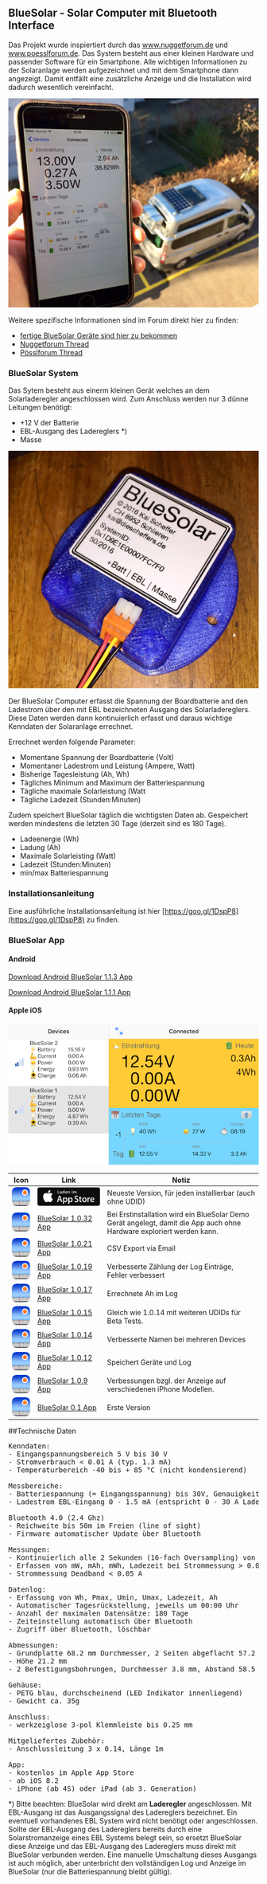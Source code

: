 ## BlueSolar - Solar Computer mit Bluetooth Interface

Das Projekt wurde inspiertiert durch das www.nuggetforum.de und www.poesslforum.de. Das System besteht aus einer kleinen Hardware und passender Software für ein Smartphone. Alle wichtigen Informationen zu der Solaranlage werden aufgezeichnet und mit dem Smartphone dann angezeigt. Damit entfällt eine zusätzliche Anzeige und die Installation wird dadurch wesentlich vereinfacht.

![Bild](FullSizeRender-4.jpg)

Weitere spezifische Informationen sind im Forum direkt hier zu finden:

* [fertige BlueSolar Geräte sind hier zu bekommen](https://www.blue-battery.com)
* [Nuggetforum Thread](https://www.nuggetforum.de/forum/2-allgemeines/78722-solarcomputer-mit-bluetooth-im-eigenbau)
* [Pösslforum Thread](https://poesslforum.de/forum/elektrik/2705-solarcomputer-mit-bluetooth-im-eigenbau?start=30#34903)


### BlueSolar System

Das Sytem besteht aus einerm kleinen Gerät welches an dem Solarladeregler angeschlossen wird. Zum Anschluss werden nur 3 dünne Leitungen benötigt:

* +12 V der Batterie
* EBL-Ausgang des Ladereglers \*)
* Masse 

![Bild](FullSizeRender.jpg)

Der BlueSolar Computer erfasst die Spannung der Boardbatterie and den Ladestrom über den mit EBL bezeichneten Ausgang des Solarladereglers. Diese Daten werden dann kontinuierlich erfasst und daraus wichtige Kenndaten der Solaranlage errechnet.

Errechnet werden folgende Parameter:

* Momentane Spannung der Boardbatterie (Volt)
* Momentaner Ladestrom und Leistung (Ampere, Watt)
* Bisherige Tagesleistung (Ah, Wh)
* Tägliches Minimum and Maximum der Batteriespannung
* Tägliche maximale Solarleistung (Watt
* Tägliche Ladezeit (Stunden:Minuten)

Zudem speichert BlueSolar täglich die wichtigsten Daten ab. Gespeichert werden mindestens die letzten 30 Tage (derzeit sind es 180 Tage).
 * Ladeenergie (Wh)
 * Ladung (Ah)
 * Maximale Solarleisting (Watt)
 * Ladezeit (Stunden:Minuten)
 * min/max Batteriespannung

### Installationsanleitung

Eine ausführliche Installationsanleitung ist hier [https://goo.gl/1DspP8](https://goo.gl/1DspP8) zu finden.

### BlueSolar App

#### Android

<a href="https://github.com/kscheff/BlueSolar/releases/download/Android-1.1.3/BlueSolar-1.1.3.apk">Download Android BlueSolar 1.1.3 App<a>

<a href="https://github.com/kscheff/BlueSolar/releases/download/Android-1.1.1/BlueSolar-1.1.1.apk">Download Android BlueSolar 1.1.1 App<a>


#### Apple iOS

![iOS App](master_detail_small.png)

| Icon | Link | Notiz |
| --- | --- | --- |
| ![Icon](Icon.png) | [![AppStore](Download_on_the_App_Store_Badge_DE_Source_135x40.png)](https://itunes.apple.com/ch/app/bluesolar/id1187455180?mt=8) | Neueste Version, für jeden installierbar (auch ohne UDID) |
| ![Icon](Icon.png) | <a href="itms-services://?action=download-manifest&url=https://github.com/kscheff/BlueSolar/releases/download/1.0.32/manifest.plist">BlueSolar 1.0.32 App</a> | Bei Erstinstallation wird ein BlueSolar Demo Gerät angelegt, damit die App auch ohne Hardware exploriert werden kann. |
| ![Icon](Icon.png) | <a href="itms-services://?action=download-manifest&url=https://github.com/kscheff/BlueSolar/releases/download/1.0.21/manifest.plist">BlueSolar 1.0.21 App</a> | CSV Export via Email |
| ![Icon](Icon.png) | <a href="itms-services://?action=download-manifest&url=https://github.com/kscheff/BlueSolar/releases/download/1.0.19/manifest.plist">BlueSolar 1.0.19 App</a> | Verbesserte Zählung der Log Einträge, Fehler verbessert |
| ![Icon](Icon.png) | <a href="itms-services://?action=download-manifest&url=https://github.com/kscheff/BlueSolar/releases/download/1.0.17/manifest.plist">BlueSolar 1.0.17 App</a> | Errechnete Ah im Log |
| ![Icon](Icon.png) | <a href="itms-services://?action=download-manifest&url=https://github.com/kscheff/BlueSolar/releases/download/1.0.15/manifest.plist">BlueSolar 1.0.15 App</a> | Gleich wie 1.0.14 mit weiteren UDIDs für Beta Tests. |
| ![Icon](Icon.png) | <a href="itms-services://?action=download-manifest&url=https://github.com/kscheff/BlueSolar/releases/download/1.0.14/manifest.plist">BlueSolar 1.0.14 App</a> | Verbesserte Namen bei mehreren Devices |
| ![Icon](Icon.png) | <a href="itms-services://?action=download-manifest&url=https://github.com/kscheff/BlueSolar/releases/download/1.0.12/manifest.plist">BlueSolar 1.0.12 App</a> | Speichert Geräte und Log |
| ![Icon](Icon.png) | <a href="itms-services://?action=download-manifest&url=https://github.com/kscheff/BlueSolar/releases/download/1.0.9/manifest.plist">BlueSolar 1.0.9 App</a> | Verbessungen bzgl. der Anzeige auf verschiedenen iPhone Modellen. |
| ![Icon](Icon.png) | <a href="itms-services://?action=download-manifest&url=https://github.com/kscheff/BlueSolar/releases/download/v0.1/manifest.plist">BlueSolar 0.1 App</a> | Erste Version |

##Technische Daten
<pre>
Kenndaten:
- Eingangspannungsbereich 5 V bis 30 V
- Stromverbrauch < 0.01 A (typ. 1.3 mA)
- Temperaturbereich -40 bis + 85 °C (nicht kondensierend)

Messbereiche:
- Batteriespannung (= Eingangsspannung) bis 30V, Genauigkeit 1%, 12-bit Auflösung bezogen auf 33V
- Ladestrom EBL-Eingang 0 - 1.5 mA (entspricht 0 - 30 A Ladestrom), Genauigkeit 1%, 12-bit Auflösung bezogen auf 33A

Bluetooth 4.0 (2.4 Ghz)
- Reichweite bis 50m im Freien (line of sight)
- Firmware automatischer Update über Bluetooth

Messungen:
- Kontinuierlich alle 2 Sekunden (16-fach Oversampling) von Strom, Spannung
- Erfassen von mW, mAh, mWh, Ladezeit bei Strommessung > 0.05 A, Pmax, Umin, Umax
- Strommessung Deadband < 0.05 A

Datenlog:
- Erfassung von Wh, Pmax, Umin, Umax, Ladezeit, Ah
- Automatischer Tagesrückstellung, jeweils um 00:00 Uhr
- Anzahl der maximalen Datensätze: 180 Tage
- Zeiteinstellung automatisch über Bluetooth
- Zugriff über Bluetooth, löschbar

Abmessungen:
- Grundplatte 68.2 mm Durchmesser, 2 Seiten abgeflacht 57.2 mm
- Höhe 21.2 mm
- 2 Befestigungsbohrungen, Durchmesser 3.8 mm, Abstand 58.5 mm

Gehäuse:
- PETG blau, durchscheinend (LED Indikator innenliegend)
- Gewicht ca. 35g

Anschluss:
- werkzeiglose 3-pol Klemmleiste bis 0.25 mm

Mitgeliefertes Zubehör:
- Anschlussleitung 3 x 0.14, Länge 1m

App:
- kostenlos im Apple App Store
- ab iOS 8.2
- iPhone (ab 4S) oder iPad (ab 3. Generation)
</pre>

\*) Bitte beachten: BlueSolar wird direkt am **Laderegler** angeschlossen. Mit EBL-Ausgang ist das Ausgangssignal des Ladereglers bezeichnet. Ein eventuell vorhandenes EBL System wird nicht benötigt oder angeschlossen. Sollte der EBL-Ausgang des Ladereglers bereits durch eine Solarstromanzeige eines EBL Systems belegt sein, so ersetzt BlueSolar diese Anzeige und das EBL-Ausgang des Ladereglers muss direkt mit BlueSolar verbunden werden. Eine manuelle Umschaltung dieses Ausgangs ist auch möglich, aber unterbricht den vollständigen Log und Anzeige im BlueSolar (nur die Batteriespannung bleibt gültig). 
